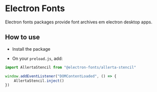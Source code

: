# Electron Fonts

Electron fonts packages provide font archives em electron desktop apps.

## How to use

* Install the package

* On your `preload.js`, add:

```ts
import AllertaStencil from "@electron-fonts/allerta-stencil"

window.addEventListener("DOMContentLoaded", () => {
    AllertaStencil.inject()
})
```